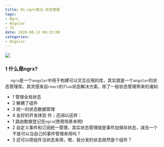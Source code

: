 ```yaml
---
title: 01.ngrx笔记-状态管理
tags:
- Ngrx
- Angular
- JS
date: 2020-08-13 00:33:00
categories:
- Angular
---
```

![](https://qiniu.wuchuheng.com/images/state-management-lifecycle.png)
### 1 什么是ngrx?
&emsp; `ngrx`是一个`angular`中用于构建可以交互应用的库，其实就是一个`angular`的状态管理库。其灵感来自`react`的`flux`状态解决方案。除了一般状态管理带来的诸如:
* 1 管理全局状态
* 2 解耦了组件
* 3 统一的状态数据管理
* 4 友好的开发体验
  外；还阔以这样：
* 1 路由数据登记在`ngrx`(使用场景未明)
* 2 自定义事件和订阅统一管理，其实状态管理就是事件加保存状态，减去一个不是可以当自己的事件管理来用吗？
* 3 还可以把组件当状态来用，嗯，我分发的状态居然是个组件？
<!--more-->